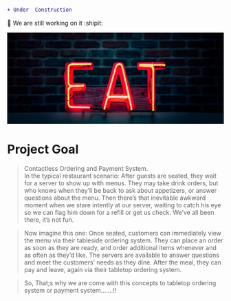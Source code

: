 
```diff 

+ Under  Construction

```
:two_men_holding_hands:
We are still working on it :shipit:

![alt text](home_banner.jpg)

<h1>Project Goal</h1>

> Contactless Ordering and Payment System.<br>
In the typical restaurant scenario: After guests are seated, they wait for a server to show up with menus. They may take drink orders, but who knows when they’ll be back to ask about appetizers, or answer questions about the menu. Then there’s that inevitable awkward moment when we stare intently at our server, waiting to catch his eye so we can flag him down for a refill or get us check. We’ve all been there, it’s not fun.

> Now imagine this one: Once seated, customers can immediately view the menu via their tableside ordering system. They can place an order as soon as they are ready, and order additional items whenever and as often as they’d like. The servers are available to answer questions and meet the customers’ needs as they dine. After the meal, they can pay and leave, again via their tabletop ordering system. 

> So, That;s why we are come with this concepts to tabletop ordering system or payment system.......!!


